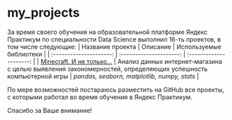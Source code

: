 # my_projects

За время своего обучения на образовательной платформе Яндекс Практикум по специальности Data Science выполнил 16-ть проектов, в том числе следующие:
| Название проекта | Описание | Используемые библиотеки | 
| :---------------------: | :---------------------: | :---------------------: |
| [Minecraft. И не только...](https://github.com/gromilinandrej/my_projects/tree/main/%23_5) | Анализ данных интернет-магазина с целью выявления закономерностей, определяющих успешность компьютерной игры | *pandas, seaborn, matplotlib, numpy, stats* |

По мере возможностей постараюсь разместить на GitHub все проекты, с которыми работал во время обучения в Яндекс Практикум.

Спасибо за Ваше внимание!
